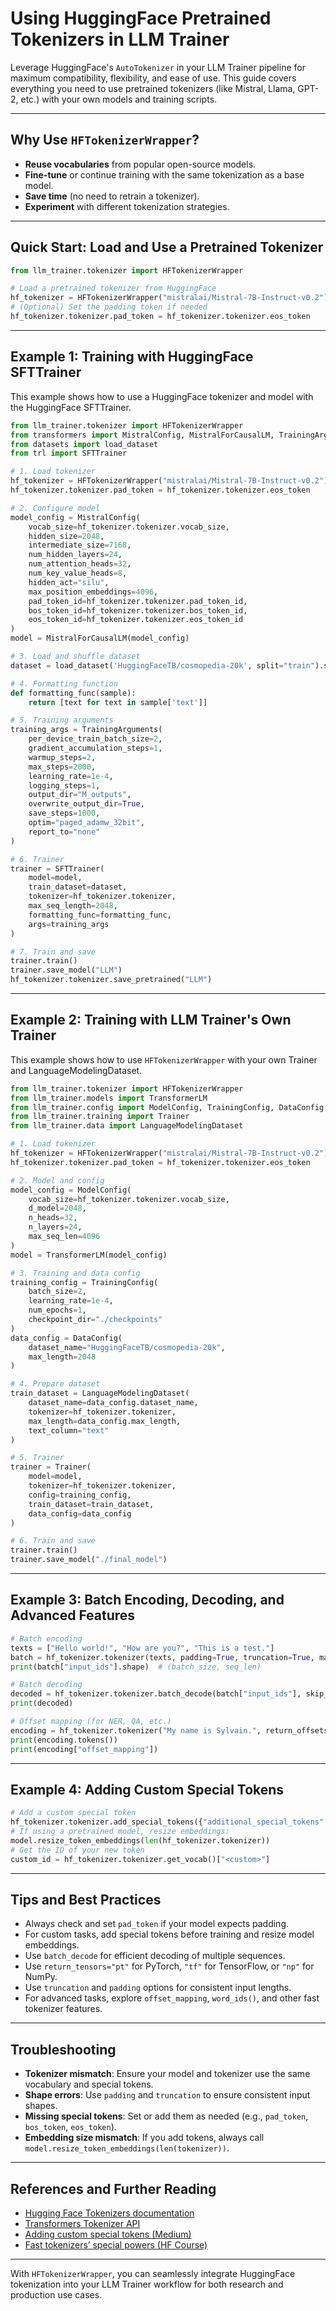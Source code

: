 # Using HuggingFace Pretrained Tokenizers in LLM Trainer

Leverage HuggingFace's `AutoTokenizer` in your LLM Trainer pipeline for maximum compatibility, flexibility, and ease of use. This guide covers everything you need to use pretrained tokenizers (like Mistral, Llama, GPT-2, etc.) with your own models and training scripts.

---

## Why Use `HFTokenizerWrapper`?

- **Reuse vocabularies** from popular open-source models.
- **Fine-tune** or continue training with the same tokenization as a base model.
- **Save time** (no need to retrain a tokenizer).
- **Experiment** with different tokenization strategies.

---

## Quick Start: Load and Use a Pretrained Tokenizer

```python
from llm_trainer.tokenizer import HFTokenizerWrapper

# Load a pretrained tokenizer from HuggingFace
hf_tokenizer = HFTokenizerWrapper("mistralai/Mistral-7B-Instruct-v0.2")
# (Optional) Set the padding token if needed
hf_tokenizer.tokenizer.pad_token = hf_tokenizer.tokenizer.eos_token
```

---

## Example 1: Training with HuggingFace SFTTrainer

This example shows how to use a HuggingFace tokenizer and model with the HuggingFace SFTTrainer.

```python
from llm_trainer.tokenizer import HFTokenizerWrapper
from transformers import MistralConfig, MistralForCausalLM, TrainingArguments
from datasets import load_dataset
from trl import SFTTrainer

# 1. Load tokenizer
hf_tokenizer = HFTokenizerWrapper("mistralai/Mistral-7B-Instruct-v0.2")
hf_tokenizer.tokenizer.pad_token = hf_tokenizer.tokenizer.eos_token

# 2. Configure model
model_config = MistralConfig(
    vocab_size=hf_tokenizer.tokenizer.vocab_size,
    hidden_size=2048,
    intermediate_size=7168,
    num_hidden_layers=24,
    num_attention_heads=32,
    num_key_value_heads=8,
    hidden_act="silu",
    max_position_embeddings=4096,
    pad_token_id=hf_tokenizer.tokenizer.pad_token_id,
    bos_token_id=hf_tokenizer.tokenizer.bos_token_id,
    eos_token_id=hf_tokenizer.tokenizer.eos_token_id
)
model = MistralForCausalLM(model_config)

# 3. Load and shuffle dataset
dataset = load_dataset('HuggingFaceTB/cosmopedia-20k', split="train").shuffle(seed=42)

# 4. Formatting function
def formatting_func(sample):
    return [text for text in sample['text']]

# 5. Training arguments
training_args = TrainingArguments(
    per_device_train_batch_size=2,
    gradient_accumulation_steps=1,
    warmup_steps=2,
    max_steps=2000,
    learning_rate=1e-4,
    logging_steps=1,
    output_dir="M_outputs",
    overwrite_output_dir=True,
    save_steps=1000,
    optim="paged_adamw_32bit",
    report_to="none"
)

# 6. Trainer
trainer = SFTTrainer(
    model=model,
    train_dataset=dataset,
    tokenizer=hf_tokenizer.tokenizer,
    max_seq_length=2048,
    formatting_func=formatting_func,
    args=training_args
)

# 7. Train and save
trainer.train()
trainer.save_model("LLM")
hf_tokenizer.tokenizer.save_pretrained("LLM")
```

---

## Example 2: Training with LLM Trainer's Own Trainer

This example shows how to use `HFTokenizerWrapper` with your own Trainer and LanguageModelingDataset.

```python
from llm_trainer.tokenizer import HFTokenizerWrapper
from llm_trainer.models import TransformerLM
from llm_trainer.config import ModelConfig, TrainingConfig, DataConfig
from llm_trainer.training import Trainer
from llm_trainer.data import LanguageModelingDataset

# 1. Load tokenizer
hf_tokenizer = HFTokenizerWrapper("mistralai/Mistral-7B-Instruct-v0.2")
hf_tokenizer.tokenizer.pad_token = hf_tokenizer.tokenizer.eos_token

# 2. Model and config
model_config = ModelConfig(
    vocab_size=hf_tokenizer.tokenizer.vocab_size,
    d_model=2048,
    n_heads=32,
    n_layers=24,
    max_seq_len=4096
)
model = TransformerLM(model_config)

# 3. Training and data config
training_config = TrainingConfig(
    batch_size=2,
    learning_rate=1e-4,
    num_epochs=1,
    checkpoint_dir="./checkpoints"
)
data_config = DataConfig(
    dataset_name="HuggingFaceTB/cosmopedia-20k",
    max_length=2048
)

# 4. Prepare dataset
train_dataset = LanguageModelingDataset(
    dataset_name=data_config.dataset_name,
    tokenizer=hf_tokenizer.tokenizer,
    max_length=data_config.max_length,
    text_column="text"
)

# 5. Trainer
trainer = Trainer(
    model=model,
    tokenizer=hf_tokenizer.tokenizer,
    config=training_config,
    train_dataset=train_dataset,
    data_config=data_config
)

# 6. Train and save
trainer.train()
trainer.save_model("./final_model")
```

---

## Example 3: Batch Encoding, Decoding, and Advanced Features

```python
# Batch encoding
texts = ["Hello world!", "How are you?", "This is a test."]
batch = hf_tokenizer.tokenizer(texts, padding=True, truncation=True, max_length=32, return_tensors="pt")
print(batch["input_ids"].shape)  # (batch_size, seq_len)

# Batch decoding
decoded = hf_tokenizer.tokenizer.batch_decode(batch["input_ids"], skip_special_tokens=True)
print(decoded)

# Offset mapping (for NER, QA, etc.)
encoding = hf_tokenizer.tokenizer("My name is Sylvain.", return_offsets_mapping=True)
print(encoding.tokens())
print(encoding["offset_mapping"])
```

---

## Example 4: Adding Custom Special Tokens

```python
# Add a custom special token
hf_tokenizer.tokenizer.add_special_tokens({"additional_special_tokens": ["<custom>"]})
# If using a pretrained model, resize embeddings:
model.resize_token_embeddings(len(hf_tokenizer.tokenizer))
# Get the ID of your new token
custom_id = hf_tokenizer.tokenizer.get_vocab()["<custom>"]
```

---

## Tips and Best Practices

- Always check and set `pad_token` if your model expects padding.
- For custom tasks, add special tokens before training and resize model embeddings.
- Use `batch_decode` for efficient decoding of multiple sequences.
- Use `return_tensors="pt"` for PyTorch, `"tf"` for TensorFlow, or `"np"` for NumPy.
- Use `truncation` and `padding` options for consistent input lengths.
- For advanced tasks, explore `offset_mapping`, `word_ids()`, and other fast tokenizer features.

---

## Troubleshooting

- **Tokenizer mismatch**: Ensure your model and tokenizer use the same vocabulary and special tokens.
- **Shape errors**: Use `padding` and `truncation` to ensure consistent input shapes.
- **Missing special tokens**: Set or add them as needed (e.g., `pad_token`, `bos_token`, `eos_token`).
- **Embedding size mismatch**: If you add tokens, always call `model.resize_token_embeddings(len(tokenizer))`.

---

## References and Further Reading

- [Hugging Face Tokenizers documentation](https://huggingface.co/docs/tokenizers/)
- [Transformers Tokenizer API](https://huggingface.co/docs/transformers/main_classes/tokenizer)
- [Adding custom special tokens (Medium)](https://medium.com/@raquelhortab/how-to-add-custom-special-tokens-to-a-hugging-face-tokenizer-4b49a0ed9161)
- [Fast tokenizers’ special powers (HF Course)](https://huggingface.co/learn/nlp-course/chapter6/3)

---

With `HFTokenizerWrapper`, you can seamlessly integrate HuggingFace tokenization into your LLM Trainer workflow for both research and production use cases. 